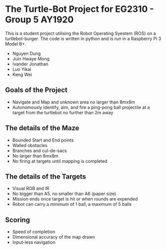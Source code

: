 # The Turtle-Bot Project for EG2310  - Group 5 AY1920
This is a student project utilising the Robot Operating Syestem (ROS) on a turtlebot-burger. The code is written in python and is run in a Raspberry Pi 3 Model B+.
- Nguyen Dung
- Juin Hwaye Mong
- Ivander Jonathan
- Luo Yikai
- Keng Wei

## Goals of the Project
- Navigate and Map and unknown area no larger than 8mx8m
- Autonomously identify, aim, and fire a ping-pong ball projectile at a target from
the turtlebot no further than 2m away

## The details of the Maze
- Bounded Start and End points
- Walled obstacles
- Branches and cul-de-sacs
- No larger than 8mx8m
- No firing at targets until mapping is completed

## The details of the Targets
- Visual RGB and IR
- No bigger than A5, no smaller than A6 (paper size)
- Mission ends once target is hit or when rounds are expended
- Robot can carry a minimum of 1 ball, a maximum of 5 balls

## Scoring
- Speed of completion
- Dimensional accuracy of the map drawn
- Input-less navigation
